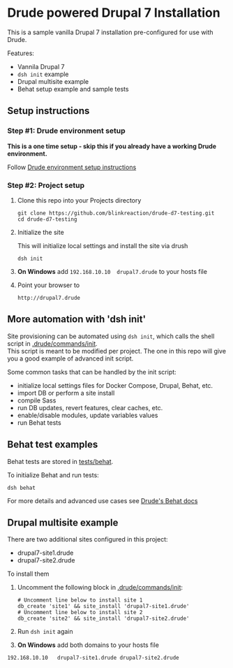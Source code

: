 # Drude powered Drupal 7 Installation

This is a sample vanilla Drupal 7 installation pre-configured for use with Drude.  

Features:

- Vannila Drupal 7
- `dsh init` example
- Drupal multisite example
- Behat setup example and sample tests


## Setup instructions

### Step #1: Drude environment setup

**This is a one time setup - skip this if you already have a working Drude environment.**  

Follow [Drude environment setup instructions](https://github.com/blinkreaction/drude/blob/master/docs/drude-env-setup.md)

### Step #2: Project setup

1. Clone this repo into your Projects directory

    ```
    git clone https://github.com/blinkreaction/drude-d7-testing.git
    cd drude-d7-testing
    ```

2. Initialize the site

    This will initialize local settings and install the site via drush

    ```
    dsh init
    ```

3. **On Windows** add `192.168.10.10  drupal7.drude` to your hosts file

4. Point your browser to

    ```
    http://drupal7.drude
    ```


## More automation with 'dsh init'

Site provisioning can be automated using `dsh init`, which calls the shell script in [.drude/commands/init](.drude/commands/init).  
This script is meant to be modified per project. The one in this repo will give you a good example of advanced init script.

Some common tasks that can be handled by the init script:

- initialize local settings files for Docker Compose, Drupal, Behat, etc.
- import DB or perform a site install
- compile Sass
- run DB updates, revert features, clear caches, etc.
- enable/disable modules, update variables values
- run Behat tests


## Behat test examples

Behat tests are stored in [tests/behat](tests/behat). 

To initialize Behat and run tests: 

```
dsh behat
```

For more details and advanced use cases see [Drude's Behat docs](https://github.com/blinkreaction/drude/blob/master/docs/behat.md)


## Drupal multisite example

There are two additional sites configured in this project:

 - drupal7-site1.drude
 - drupal7-site2.drude

To install them 

1. Uncomment the following block in [.drude/commands/init](.drude/commands/init):

    ```
    # Uncomment line below to install site 1
    db_create 'site1' && site_install 'drupal7-site1.drude'
    # Uncomment line below to install site 2
    db_create 'site2' && site_install 'drupal7-site2.drude'
    ```

2. Run `dsh init` again
3. **On Windows** add both domains to your hosts file 

```
192.168.10.10	drupal7-site1.drude drupal7-site2.drude
```
